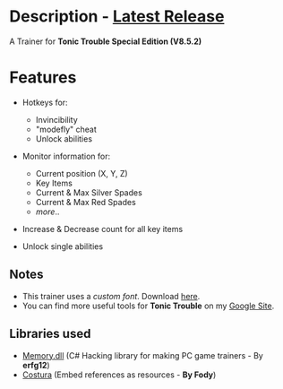 # Description - [Latest Release](https://github.com/alweg/Eddd-s-Popcorn/releases)
A Trainer for **Tonic Trouble Special Edition (V8.5.2)**

# Features
* Hotkeys for: 
  * Invincibility
  * "modefly" cheat
  * Unlock abilities
  
* Monitor information for:
  * Current position (X, Y, Z)
  * Key Items
  * Current & Max Silver Spades
  * Current & Max Red Spades
  * *more*..
  
* Increase & Decrease count for all key items
* Unlock single abilities

## Notes
* This trainer uses a *custom font*. Download [here](https://drive.google.com/file/d/1Fn6dzkT3LFvqgwM6Hh9GWrzJHfuUWk-X).
* You can find more useful tools for **Tonic Trouble** on my [Google Site](https://sites.google.com/view/tonictrouble).

## Libraries used
* [Memory.dll](https://github.com/erfg12/memory.dll) (C# Hacking library for making PC game trainers - By **erfg12**)
* [Costura](https://github.com/Fody/Costura) (Embed references as resources - **By Fody**)
